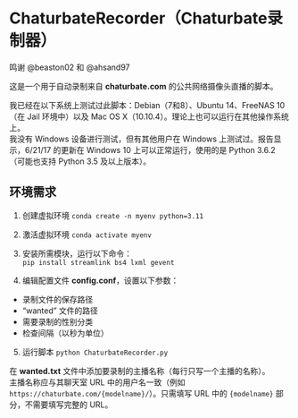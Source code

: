 # ChaturbateRecorder（Chaturbate录制器）

鸣谢 @beaston02 和 @ahsand97

这是一个用于自动录制来自 **chaturbate.com** 的公共网络摄像头直播的脚本。

我已经在以下系统上测试过此脚本：Debian（7和8）、Ubuntu 14、FreeNAS 10（在 Jail 环境中）以及 Mac OS X（10.10.4）。理论上也可以运行在其他操作系统上。  
我没有 Windows 设备进行测试，但有其他用户在 Windows 上测试过。报告显示，6/21/17 的更新在 Windows 10 上可以正常运行，使用的是 Python 3.6.2（可能也支持 Python 3.5 及以上版本）。

## 环境需求
1. 创建虚拟环境
`conda create -n myenv python=3.11`

2. 激活虚拟环境
`conda activate myenv`

3. 安装所需模块，运行以下命令：  
`pip install streamlink bs4 lxml gevent`

4. 编辑配置文件 **config.conf**，设置以下参数：
- 录制文件的保存路径
- “wanted” 文件的路径
- 需要录制的性别分类
- 检查间隔（以秒为单位）

5. 运行脚本 
`python ChaturbateRecorder.py`

在 **wanted.txt** 文件中添加要录制的主播名称（每行只写一个主播的名称）。  
主播名称应与其聊天室 URL 中的用户名一致（例如 `https://chaturbate.com/{modelname}/`）。只需填写 URL 中的 `{modelname}` 部分，不需要填写完整的 URL。